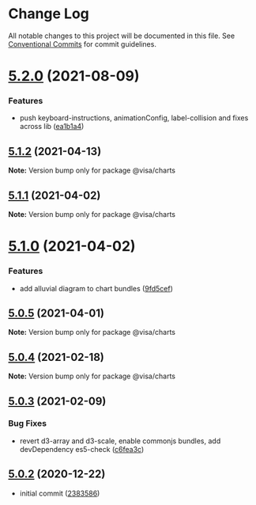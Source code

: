 # Change Log

All notable changes to this project will be documented in this file.
See [Conventional Commits](https://conventionalcommits.org) for commit guidelines.

# [5.2.0](https://github.com/visa/visa-chart-components/compare/@visa/charts@5.1.2...@visa/charts@5.2.0) (2021-08-09)


### Features

* push keyboard-instructions, animationConfig, label-collision and fixes across lib ([ea1b1a4](https://github.com/visa/visa-chart-components/commit/ea1b1a478b3ea9bcf07e76551a45a9adaaacdb47))





## [5.1.2](https://github.com/visa/visa-chart-components/compare/@visa/charts@5.1.1...@visa/charts@5.1.2) (2021-04-13)

**Note:** Version bump only for package @visa/charts





## [5.1.1](https://github.com/visa/visa-chart-components/compare/@visa/charts@5.1.0...@visa/charts@5.1.1) (2021-04-02)

**Note:** Version bump only for package @visa/charts





# [5.1.0](https://github.com/visa/visa-chart-components/compare/@visa/charts@5.0.5...@visa/charts@5.1.0) (2021-04-02)


### Features

* add alluvial diagram to chart bundles ([9fd5cef](https://github.com/visa/visa-chart-components/commit/9fd5cef90db9a968c5a283ff065b1e5050842bfe))





## [5.0.5](https://github.com/visa/visa-chart-components/compare/@visa/charts@5.0.3...@visa/charts@5.0.5) (2021-04-01)

**Note:** Version bump only for package @visa/charts





## [5.0.4](https://github.com/visa/visa-chart-components/compare/@visa/charts@5.0.3...@visa/charts@5.0.4) (2021-02-18)

**Note:** Version bump only for package @visa/charts

## [5.0.3](https://github.com/visa/visa-chart-components/compare/@visa/charts@5.0.2...@visa/charts@5.0.3) (2021-02-09)

### Bug Fixes

- revert d3-array and d3-scale, enable commonjs bundles, add devDependency es5-check ([c6fea3c](https://github.com/visa/visa-chart-components/commit/c6fea3c601dfc4650b52996721ead03a1b363e2b))

## [5.0.2](https://github.com/visa/visa-chart-components/tree/%40visa/charts%405.0.2) (2020-12-22)

- initial commit ([2383586](https://github.com/visa/visa-chart-components/commit/238358698bb59b8f20f424eeedc7235f51e02037))
